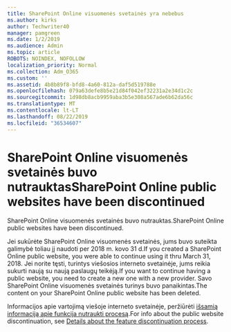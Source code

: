 ```yaml
---
title: SharePoint Online visuomenės svetainės yra nebebus
ms.author: kirks
author: Techwriter40
manager: pamgreen
ms.date: 1/2/2019
ms.audience: Admin
ms.topic: article
ROBOTS: NOINDEX, NOFOLLOW
localization_priority: Normal
ms.collection: Adm_O365
ms.custom: ''
ms.assetid: 4b8b89f8-bfd8-4a60-812a-daf5d519788e
ms.openlocfilehash: 079a63defe8b5e21d84f042ef32231a2e34d1c2c
ms.sourcegitcommit: 1d98db8acb9959aba3b5e308a567ade6b62da56c
ms.translationtype: MT
ms.contentlocale: lt-LT
ms.lasthandoff: 08/22/2019
ms.locfileid: "36534607"
---
```

# <a name="sharepoint-online-public-websites-have-been-discontinued"></a><span data-ttu-id="78d5a-102">SharePoint Online visuomenės svetainės buvo nutrauktas</span><span class="sxs-lookup"><span data-stu-id="78d5a-102">SharePoint Online public websites have been discontinued</span></span>

<span data-ttu-id="78d5a-103">SharePoint Online visuomenės svetainės buvo nutrauktas.</span><span class="sxs-lookup"><span data-stu-id="78d5a-103">SharePoint Online public websites have been discontinued.</span></span>

<span data-ttu-id="78d5a-104">Jei sukūrėte SharePoint Online visuomenės svetainės, jums buvo suteikta galimybė toliau jį naudoti per 2018 m. kovo 31 d.</span><span class="sxs-lookup"><span data-stu-id="78d5a-104">If you created a SharePoint Online public website, you were able to continue using it thru March 31, 2018.</span></span> <span data-ttu-id="78d5a-105">Jei norite tęsti, turintys viešosios interneto svetainėje, jums reikia sukurti naują su naują paslaugų teikėją.</span><span class="sxs-lookup"><span data-stu-id="78d5a-105">If you want to continue having a public website, you need to create a new one with a new provider.</span></span> <span data-ttu-id="78d5a-106">Savo SharePoint Online visuomenės svetainės turinys buvo panaikintas.</span><span class="sxs-lookup"><span data-stu-id="78d5a-106">The content on your SharePoint Online public website has been deleted.</span></span>

<span data-ttu-id="78d5a-107">Informacijos apie vartojimą viešoje interneto svetainėje, peržiūrėti [išsamią informaciją apie funkcija nutraukti procesą](https://go.microsoft.com/fwlink/?linkid=866980).</span><span class="sxs-lookup"><span data-stu-id="78d5a-107">For info about the public website discontinuation, see [Details about the feature discontinuation process](https://go.microsoft.com/fwlink/?linkid=866980).</span></span>
